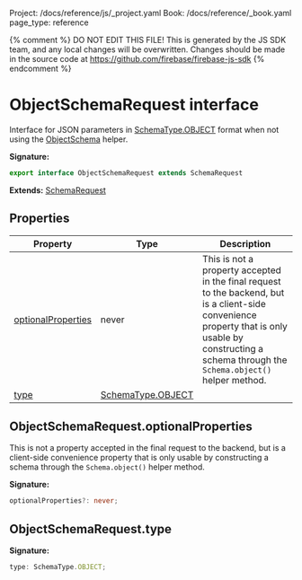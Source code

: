 Project: /docs/reference/js/_project.yaml
Book: /docs/reference/_book.yaml
page_type: reference

{% comment %}
DO NOT EDIT THIS FILE!
This is generated by the JS SDK team, and any local changes will be
overwritten. Changes should be made in the source code at
https://github.com/firebase/firebase-js-sdk
{% endcomment %}

# ObjectSchemaRequest interface
Interface for JSON parameters in [SchemaType.OBJECT](./vertexai.md#schematypeobject_enummember) format when not using the [ObjectSchema](./vertexai.objectschema.md#objectschema_class) helper.

<b>Signature:</b>

```typescript
export interface ObjectSchemaRequest extends SchemaRequest 
```
<b>Extends:</b> [SchemaRequest](./vertexai.schemarequest.md#schemarequest_interface)

## Properties

|  Property | Type | Description |
|  --- | --- | --- |
|  [optionalProperties](./vertexai.objectschemarequest.md#objectschemarequestoptionalproperties) | never | This is not a property accepted in the final request to the backend, but is a client-side convenience property that is only usable by constructing a schema through the <code>Schema.object()</code> helper method. |
|  [type](./vertexai.objectschemarequest.md#objectschemarequesttype) | [SchemaType.OBJECT](./vertexai.md#schematypeobject_enummember) |  |

## ObjectSchemaRequest.optionalProperties

This is not a property accepted in the final request to the backend, but is a client-side convenience property that is only usable by constructing a schema through the `Schema.object()` helper method.

<b>Signature:</b>

```typescript
optionalProperties?: never;
```

## ObjectSchemaRequest.type

<b>Signature:</b>

```typescript
type: SchemaType.OBJECT;
```
